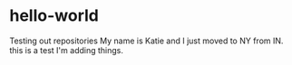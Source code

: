 # hello-world
Testing out repositories
My name is Katie and I just moved to NY from IN. 
this is a test I'm adding things.
